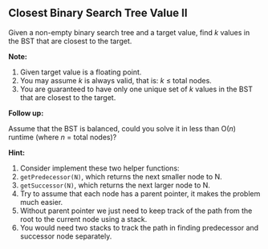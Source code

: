 ## Closest Binary Search Tree Value II

Given a non-empty binary search tree and a target value, find *k* values in the BST that are closest to the target.

**Note:**

1. Given target value is a floating point.
2. You may assume *k* is always valid, that is: *k* ≤ total nodes.
3. You are guaranteed to have only one unique set of *k* values in the BST that are closest to the target.

**Follow up:**

Assume that the BST is balanced, could you solve it in less than O(*n*) runtime (where *n* = total nodes)?

**Hint:**

1. Consider implement these two helper functions:
  1. `getPredecessor(N)`, which returns the next smaller node to N.
  2. `getSuccessor(N)`, which returns the next larger node to N.
2. Try to assume that each node has a parent pointer, it makes the problem much easier.
3. Without parent pointer we just need to keep track of the path from the root to the current node using a stack.
4. You would need two stacks to track the path in finding predecessor and successor node separately.